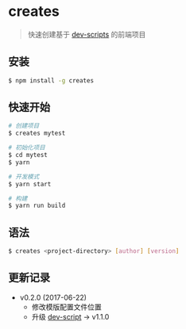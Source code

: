# creates

> 快速创建基于 [dev-scripts](https://github.com/cjg125/dev-scripts) 的前端项目

## 安装

```sh
$ npm install -g creates
```

## 快速开始

```sh
# 创建项目
$ creates mytest

# 初始化项目
$ cd mytest
$ yarn

# 开发模式
$ yarn start

# 构建
$ yarn run build
```

## 语法

```sh
$ creates <project-directory> [author] [version]
```


## 更新记录
  - v0.2.0 (2017-06-22)
    - 修改模版配置文件位置
    - 升级 [dev-script](https://github.com/cjg125/dev-scripts) -> v1.1.0